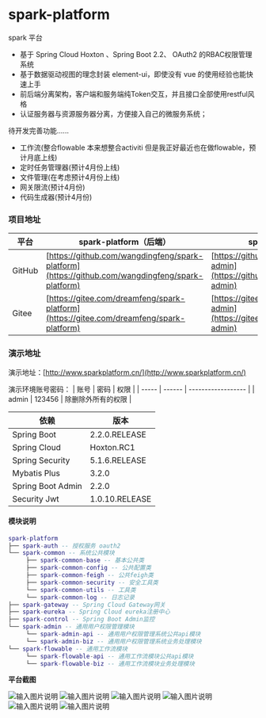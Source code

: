 # spark-platform
spark 平台

- 基于 Spring Cloud Hoxton 、Spring Boot 2.2、 OAuth2 的RBAC权限管理系统  
- 基于数据驱动视图的理念封装 element-ui，即使没有 vue 的使用经验也能快速上手  
- 前后端分离架构，客户端和服务端纯Token交互，并且接口全部使用restful风格
- 认证服务器与资源服务器分离，方便接入自己的微服务系统；

待开发完善功能......
- 工作流(整合flowable 本来想整合activiti 但是我正好最近也在做flowable，预计月底上线)
- 定时任务管理器(预计4月份上线)
- 文件管理(在考虑预计4月份上线)
- 网关限流(预计4月份)
- 代码生成器(预计4月份)

### 项目地址
 平台  | spark-platform（后端）|spark-admin（前端）
---|---|---
GitHub | [https://github.com/wangdingfeng/spark-platform](https://github.com/wangdingfeng/spark-platform)|[https://github.com/wangdingfeng/spark-admin](https://github.com/wangdingfeng/spark-admin)
Gitee  | [https://gitee.com/dreamfeng/spark-platform](https://gitee.com/dreamfeng/spark-platform)|[https://gitee.com/dreamfeng/spark-admin](https://gitee.com/dreamfeng/spark-admin)

### 演示地址

演示地址：[http://www.sparkplatform.cn/](http://www.sparkplatform.cn/)

演示环境账号密码：
| 账号  | 密码   | 权限               |
| ----- | ------ | ------------------ |
| admin | 123456 | 除删除外所有的权限 |


依赖 | 版本
---|---
Spring Boot |  2.2.0.RELEASE 
Spring Cloud | Hoxton.RC1   
Spring Security | 5.1.6.RELEASE
Mybatis Plus | 3.2.0
Spring Boot Admin | 2.2.0
Security Jwt | 1.0.10.RELEASE

#### 模块说明
```lua
spark-platform 
├── spark-auth -- 授权服务 oauth2
└── spark-common -- 系统公共模块 
     ├── spark-common-base -- 基本公共类
     ├── spark-common-config -- 公共配置类
     ├── spark-common-feigh -- 公共feigh类
     ├── spark-common-security -- 安全工具类
     └── spark-common-utils -- 工具类
     └── spark-common-log -- 日志记录
├── spark-gateway -- Spring Cloud Gateway网关
├── spark-eureka -- Spring Cloud eureka注册中心
├── spark-control -- Spring Boot Admin监控
└── spark-admin -- 通用用户权限管理模块
     └── spark-admin-api -- 通用用户权限管理系统公共api模块
     └── spark-admin-biz -- 通用用户权限管理系统业务处理模块
└── spark-flowable -- 通用工作流模块
     └── spark-flowable-api -- 通用工作流模块公共api模块
     └── spark-flowable-biz -- 通用工作流模块业务处理模块
```
 **平台截图**
 
![输入图片说明](https://images.gitee.com/uploads/images/2020/0322/160400_845b86fb_1890906.png "屏幕截图.png")
![输入图片说明](https://images.gitee.com/uploads/images/2020/0322/160509_bf5b2ae0_1890906.png "屏幕截图.png")
![输入图片说明](https://images.gitee.com/uploads/images/2020/0322/160637_d79af584_1890906.png "屏幕截图.png")
![输入图片说明](https://images.gitee.com/uploads/images/2020/0322/160659_0a3e68e0_1890906.png "屏幕截图.png")
![输入图片说明](https://images.gitee.com/uploads/images/2020/0322/160735_29eb44f6_1890906.png "屏幕截图.png")
![输入图片说明](https://images.gitee.com/uploads/images/2020/0322/160753_86cd807a_1890906.png "屏幕截图.png")
